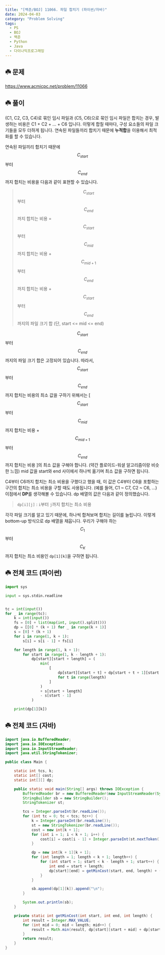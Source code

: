```yaml
---
title: "[백준/BOJ] 11066. 파일 합치기 (파이썬/자바)"
date: 2024-04-03
category: "Problem Solving"
tags:
  - PS
  - BOJ
  - 백준
  - Python
  - Java
  - 다이나믹프로그래밍
---
```


## ☘️ 문제

https://www.acmicpc.net/problem/11066

## ☘️ 풀이

(C1, C2, C3, C4)로 묶인 임시 파일과 (C5, C6)으로 묶인 임시 파일은 합치는 경우, 발생하는 비용은 C1 + C2 + ... + C6 입니다. 이렇게 합칠 때마다, 구성 요소들의 파일 크기들을 모두 더하게 됩니다. 연속된 파일들끼리 합치기 때문에 **누적합**을 이용해서 최적화를 할 수 있습니다.

연속된 파일끼리 합치기 때문에 $$C_{start}$$부터 $$C_{end}$$까지 합치는 비용을 다음과 같이 표현할 수 있습니다.

> $$C_{start}$$부터 $$C_{end}$$까지 합치는 비용 = $$C_{start}$$부터 $$C_{mid}$$까지 합치는 비용 + $$C_{mid + 1}$$부터 $$C_{end}$$까지 합치는 비용 + $$C_{start}$$부터 $$C_{end}$$까지의 파일 크기 합 (단, start <= mid <= end)

$$C_{start}$$부터 $$C_{end}$$까지의 파일 크기 합은 고정되어 있습니다. 따라서, $$C_{start}$$부터 $$C_{end}$$까지 합치는 비용의 최소 값을 구하기 위해서는 [ $$C_{start}$$부터 $$C_{mid}$$까지 합치는 비용 + $$C_{mid + 1}$$부터 $$C_{end}$$까지 합치는 비용 ]의 최소 값을 구해야 합니다. (약간 플로이드-워셜 알고리즘이랑 비슷한 느낌) mid 값을 start와 end 사이에서 하나씩 옮기며 최소 값을 구하면 됩니다.

C4부터 C6까지 합치는 최소 비용을 구했다고 했을 때, 이 값은 C4부터 C6을 포함하는 구간의 합치는 최소 비용을 구할 때도 사용됩니다. (예를 들어, C1 ~ C7, C2 ~ C6, ...) 이점에서 **DP**를 생각해볼 수 있습니다. dp 배열의 값은 다음과 같이 정의했습니다.

> `dp[i][j]` : `i`부터 `j`까지 합치는 최소 비용

각각 파일 크기를 알고 있기 때문에, 하나씩 합쳐보며 합치는 길이를 늘립니다. 이렇게 bottom-up 방식으로 dp 배열을 채웁니다. 우리가 구해야 하는 $$C_1$$부터 $$C_K$$까지 합치는 최소 비용인 `dp[1][k]`을 구하면 됩니다.

## ☘️ 전체 코드 (파이썬)

```python
import sys

input = sys.stdin.readline


tc = int(input())
for _ in range(tc):
    k = int(input())
    fs = [0] + list(map(int, input().split()))
    dp = [[0] * (k + 1) for _ in range(k + 1)]
    s = [0] * (k + 1)
    for i in range(1, k + 1):
        s[i] = s[i - 1] + fs[i]

    for length in range(1, k + 1):
        for start in range(1, k - length + 1):
            dp[start][start + length] = (
                min(
                    [
                        dp[start][start + t] + dp[start + t + 1][start + length]
                        for t in range(length)
                    ]
                )
                + s[start + length]
                - s[start - 1]
            )

    print(dp[1][k])
```

## ☘️ 전체 코드 (자바)

```java
import java.io.BufferedReader;
import java.io.IOException;
import java.io.InputStreamReader;
import java.util.StringTokenizer;

public class Main {

    static int tcs, k;
    static int[] cost;
    static int[][] dp;

    public static void main(String[] args) throws IOException {
        BufferedReader br = new BufferedReader(new InputStreamReader(System.in));
        StringBuilder sb = new StringBuilder();
        StringTokenizer st;

        tcs = Integer.parseInt(br.readLine());
        for (int tc = 0; tc < tcs; tc++) {
            k = Integer.parseInt(br.readLine());
            st = new StringTokenizer(br.readLine());
            cost = new int[k + 1];
            for (int i = 1; i < k + 1; i++) {
                cost[i] = cost[i - 1] + Integer.parseInt(st.nextToken());
            }

            dp = new int[k + 1][k + 1];
            for (int length = 1; length < k + 1; length++) {
                for (int start = 1; start < k - length + 1; start++) {
                    int end = start + length;
                    dp[start][end] = getMinCost(start, end, length) + (cost[end] - cost[start - 1]);
                }
            }

            sb.append(dp[1][k]).append("\n");
        }

        System.out.println(sb);
    }

    private static int getMinCost(int start, int end, int length) {
        int result = Integer.MAX_VALUE;
        for (int mid = 0; mid < length; mid++) {
            result = Math.min(result, dp[start][start + mid] + dp[start + mid + 1][end]);
        }
        return result;
    }
}
```
